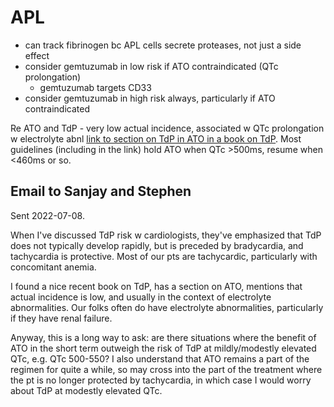 # APL

- can track fibrinogen bc APL cells secrete proteases, not just a side effect
- consider gemtuzumab in low risk if ATO contraindicated (QTc prolongation)
    - gemtuzumab targets CD33
- consider gemtuzumab in high risk always, particularly if ATO contraindicated

Re ATO and TdP - very low actual incidence, associated w QTc prolongation w electrolyte abnl
[link to section on TdP in ATO in a book on TdP](https://www.google.com/books/edition/Torsades_de_Pointes/V48mEAAAQBAJ?hl=en&gbpv=1&dq=ato%20tdp&pg=PA286&printsec=frontcover).
Most guidelines (including in the link) hold ATO when QTc >500ms, resume when <460ms or so.

## Email to Sanjay and Stephen

Sent 2022-07-08.

When I've discussed TdP risk w cardiologists, they've emphasized that TdP does not typically develop rapidly, but is preceded by bradycardia, and tachycardia is protective. Most of our pts are tachycardic, particularly with concomitant anemia.

I found a nice recent book on TdP, has a section on ATO, mentions that actual incidence is low, and usually in the context of electrolyte abnormalities. Our folks often do have electrolyte abnormalities, particularly if they have renal failure.

Anyway, this is a long way to ask: are there situations where the benefit of ATO in the short term outweigh the risk of TdP at mildly/modestly elevated QTc, e.g. QTc 500-550? I also understand that ATO remains a part of the regimen for quite a while, so may cross into the part of the treatment where the pt is no longer protected by tachycardia, in which case I would worry about TdP at modestly elevated QTc.
